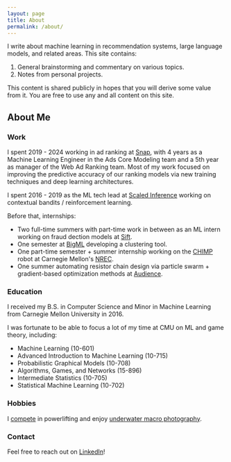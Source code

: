 ```yaml
---
layout: page
title: About
permalink: /about/
---
```


I write about machine learning in recommendation systems, large language models, and related areas. This site contains:
1. General brainstorming and commentary on various topics.
2. Notes from personal projects.

This content is shared publicly in hopes that you will derive some value from it.  You are free to use any and all content on this site.

## About Me
### Work
I spent 2019 - 2024 working in ad ranking at [Snap](https://eng.snap.com/machine-learning-snap-ad-ranking?lang=en-US), with 4 years as a Machine Learning Engineer in the Ads Core Modeling team and a 5th year as manager of the Web Ad Ranking team. Most of my work focused on improving the predictive accuracy of our ranking models via new training techniques and deep learning architectures.

I spent 2016 - 2019 as the ML tech lead at [Scaled Inference](https://techcrunch.com/2014/07/29/scaled-inference-2/) working on contextual bandits / reinforcement learning.

Before that, internships:
- Two full-time summers with part-time work in between as an ML intern working on fraud dection models at [Sift](https://sift.com/).
- One semester at [BigML](https://bigml.com/) developing a clustering tool.
- One part-time semester + summer internship working on the [CHIMP](https://www.cmu.edu/news/stories/archives/2015/june/CHIMP-finishes-third.html) robot at Carnegie Mellon's [NREC](https://www.nrec.ri.cmu.edu/).
- One summer automating resistor chain design via particle swarm + gradient-based optimization methods at [Audience](https://en.wikipedia.org/wiki/Audience_(company)).

### Education
I received my B.S. in Computer Science and Minor in Machine Learning from Carnegie Mellon University in 2016.

I was fortunate to be able to focus a lot of my time at CMU on ML and game theory, including:
- Machine Learning (10-601)
- Advanced Introduction to Machine Learning (10-715)
- Probabilistic Graphical Models (10-708)
- Algorithms, Games, and Networks (15-896)
- Intermediate Statistics (10-705)
- Statistical Machine Learning (10-702)

### Hobbies

I [compete](https://www.openpowerlifting.org/u/joeyrobinson) in powerlifting and enjoy [underwater macro photography](https://adobe.ly/3H7IWmw).

### Contact

Feel free to reach out on [LinkedIn](https://www.linkedin.com/in/joey-robinson-a9532631/)!